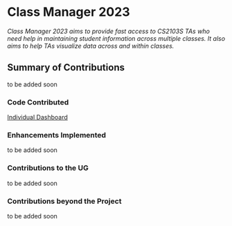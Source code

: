 # Class Manager 2023

*Class Manager 2023 aims to provide fast access to CS2103S TAs who need help in maintaining student information across multiple classes. It also aims to help TAs visualize data across and within classes.*

## Summary of Contributions
to be added soon

### Code Contributed
[Individual Dashboard](https://nus-cs2103-ay2324s1.github.io/tp-dashboard/?search=cikguseven&breakdown=true)

### Enhancements Implemented
to be added soon

### Contributions to the UG
to be added soon

### Contributions beyond the Project
to be added soon
